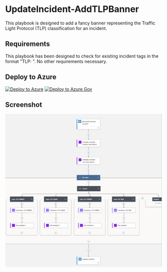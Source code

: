 # UpdateIncident-AddTLPBanner

This playbook is designed to add a fancy banner representing the Traffic Light Protocol (TLP) classification for an incident.

## Requirements

This playbook has been designed to check for existing incident tags in the format "TLP: <VALUE>". No other requirements necessary.

## Deploy to Azure

[![Deploy to Azure](https://aka.ms/deploytoazurebutton)](https://portal.azure.com/#create/Microsoft.Template/uri/https%3A%2F%2Fraw.githubusercontent.com%2Fh0ffayyy%2FMicrosoftSentinelStuff%2Fmain%2FPlaybooks%2FUpdateIncident-AddTLPBanner%2Fazuredeploy.json)
[![Deploy to Azure Gov](https://aka.ms/deploytoazuregovbutton)](https://portal.azure.us/#create/Microsoft.Template/uri/https%3A%2F%2Fraw.githubusercontent.com%2Fh0ffayyy%2FMicrosoftSentinelStuff%2Fmain%2FPlaybooks%2FUpdateIncident-AddTLPBanner%2Fazuredeploy.json)

## Screenshot

![playbook visual overview](./images/updateincident-addtlpbanner.png)
